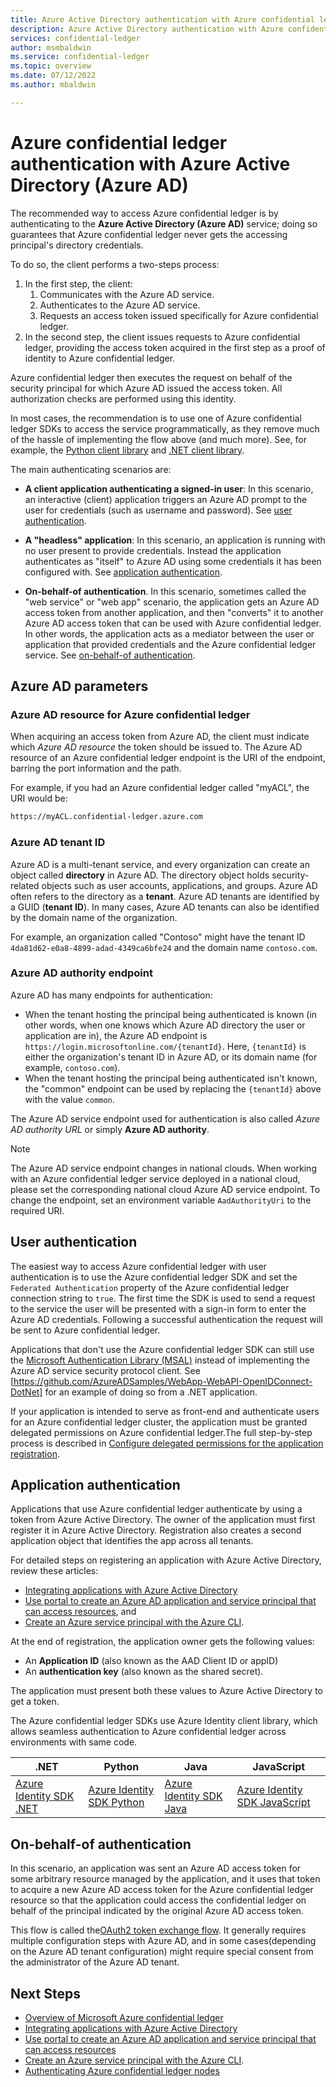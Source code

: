 ```yaml
---
title: Azure Active Directory authentication with Azure confidential ledger
description: Azure Active Directory authentication with Azure confidential ledger
services: confidential-ledger
author: msmbaldwin
ms.service: confidential-ledger
ms.topic: overview
ms.date: 07/12/2022
ms.author: mbaldwin

---
```

# Azure confidential ledger authentication with Azure Active Directory (Azure AD)

The recommended way to access Azure confidential ledger is by authenticating to the **Azure Active Directory (Azure AD)** service; doing so guarantees that Azure confidential ledger never gets the accessing principal's directory credentials.

To do so, the client performs a two-steps process:

1. In the first step, the client:
    1. Communicates with the Azure AD service.
    1. Authenticates to the Azure AD service.
    1. Requests an access token issued specifically for Azure confidential ledger.
1. In the second step, the client issues requests to Azure confidential ledger, providing the access token acquired in the first step as a proof of identity to Azure confidential ledger.

Azure confidential ledger then executes the request on behalf of the security principal for which Azure AD issued the access token. All authorization checks are performed using this identity.

In most cases, the recommendation is to use one of Azure confidential ledger SDKs to access the service programmatically, as they remove much of the hassle of implementing the
flow above (and much more). See, for example, the [Python client library](https://pypi.org/project/azure-confidentialledger/) and [.NET client library](/dotnet/api/overview/azure/storage.confidentialledger-readme-pre).

The main authenticating scenarios are:

- **A client application authenticating a signed-in user**: In this scenario, an interactive (client) application triggers an Azure AD prompt to the user for credentials (such as username and password). See [user authentication](#user-authentication).

- **A "headless" application**: In this scenario, an application is running with no user present to provide credentials. Instead the application authenticates as "itself" to Azure AD using some credentials it has been configured with. See [application authentication](#application-authentication).

- **On-behalf-of authentication**. In this scenario, sometimes called the "web service" or "web app" scenario, the application gets an Azure AD access token from another application, and then "converts" it to another Azure AD access token that can be used with Azure confidential ledger. In other words, the application acts as a mediator between the user or application that provided credentials and the Azure confidential ledger service. See [on-behalf-of authentication](#on-behalf-of-authentication).

## Azure AD parameters

### Azure AD resource for Azure confidential ledger

When acquiring an access token from Azure AD, the client must indicate which *Azure AD resource* the token should be issued to. The Azure AD resource of an Azure confidential ledger endpoint is the URI of the endpoint, barring the port information and the path.

For example, if you had an Azure confidential ledger called "myACL", the URI would be:

```txt
https://myACL.confidential-ledger.azure.com
```

### Azure AD tenant ID

Azure AD is a multi-tenant service, and every organization can create an object called **directory** in Azure AD. The directory object holds security-related objects such as user accounts, applications, and groups. Azure AD often refers to the directory as a **tenant**. Azure AD tenants are identified by a GUID (**tenant ID**). In many cases, Azure AD tenants can also be identified by the domain name of the organization.

For example, an organization called "Contoso" might have the tenant ID `4da81d62-e0a8-4899-adad-4349ca6bfe24` and the domain name `contoso.com`.

### Azure AD authority endpoint

Azure AD has many endpoints for authentication:

- When the tenant hosting the principal being authenticated is known (in other words, when one knows which Azure AD directory the user or application are in), the Azure AD endpoint is `https://login.microsoftonline.com/{tenantId}`. Here, `{tenantId}` is either the organization's tenant ID in Azure AD, or its domain name (for example, `contoso.com`).
- When the tenant hosting the principal being authenticated isn't known, the "common" endpoint can be used by replacing the `{tenantId}` above with the value `common`.

The Azure AD service endpoint used for authentication is also called *Azure AD authority URL* or simply **Azure AD authority**.

> [!NOTE]
> The Azure AD service endpoint changes in national clouds. When working with an Azure confidential ledger service deployed in a national cloud, please set the corresponding national cloud Azure AD service endpoint. To change the endpoint, set an environment variable `AadAuthorityUri` to the required URI.

## User authentication

The easiest way to access Azure confidential ledger with user authentication is to use the Azure confidential ledger SDK and set the `Federated Authentication` property of the Azure confidential ledger connection string to `true`. The first time the SDK is used to send a request to the service the user will be presented with a sign-in form to enter the Azure AD credentials. Following a successful authentication the request will be sent to Azure confidential ledger.

Applications that don't use the Azure confidential ledger SDK can still use the [Microsoft Authentication Library (MSAL)](/azure/active-directory/develop/msal-overview) instead of implementing the Azure AD service security protocol client. See [https://github.com/AzureADSamples/WebApp-WebAPI-OpenIDConnect-DotNet] for an example of doing so from a .NET application.

If your application is intended to serve as front-end and authenticate users for an Azure confidential ledger cluster, the application must be granted delegated permissions on Azure confidential ledger.The full step-by-step process is described in [Configure delegated permissions for the application registration](../../../provision-azure-ad-app.md#configure-delegated-permissions-for-the-application-registration).

## Application authentication

Applications that use Azure confidential ledger authenticate by using a token from Azure Active Directory. The owner of the application must first register it in Azure Active Directory. Registration also creates a second application object that identifies the app across all tenants.

For detailed steps on registering an application with Azure Active Directory, review these articles:

- [Integrating applications with Azure Active Directory](../../active-directory/develop/quickstart-register-app.md)
- [Use portal to create an Azure AD application and service principal that can access resources](../../active-directory/develop/howto-create-service-principal-portal.md), and 
- [Create an Azure service principal with the Azure CLI](/cli/azure/create-an-azure-service-principal-azure-cli).

At the end of registration, the application owner gets the following values:

- An **Application ID** (also known as the AAD Client ID or appID)
- An **authentication key** (also known as the shared secret).

The application must present both these values to Azure Active Directory to get a token.

The Azure confidential ledger SDKs use Azure Identity client library, which allows seamless authentication to Azure confidential ledger across environments with same code.

| .NET | Python | Java | JavaScript |
|--|--|--|--|
|[Azure Identity SDK .NET](/dotnet/api/overview/azure/identity-readme)|[Azure Identity SDK Python](/python/api/overview/azure/identity-readme)|[Azure Identity SDK Java](/java/api/overview/azure/identity-readme)|[Azure Identity SDK JavaScript](/javascript/api/overview/azure/identity-readme)|

## On-behalf-of authentication

In this scenario, an application was sent an Azure AD access token for some arbitrary resource managed by the application, and it uses that token to acquire a new Azure AD access token for the Azure confidential ledger resource so that the application could access the confidential ledger on behalf of the principal indicated by the original Azure AD access token.

This flow is called the[OAuth2 token exchange flow](https://tools.ietf.org/html/draft-ietf-oauth-token-exchange-04). It generally requires multiple configuration steps with Azure AD, and in some cases(depending on the Azure AD tenant configuration) might require special consent from the administrator of the Azure AD tenant.

## Next Steps

- [Overview of Microsoft Azure confidential ledger](overview.md)
- [Integrating applications with Azure Active Directory](../../active-directory/develop/quickstart-register-app.md)
- [Use portal to create an Azure AD application and service principal that can access resources](../../active-directory/develop/howto-create-service-principal-portal.md)
- [Create an Azure service principal with the Azure CLI](/cli/azure/create-an-azure-service-principal-azure-cli).
- [Authenticating Azure confidential ledger nodes](authenticate-ledger-nodes.md)